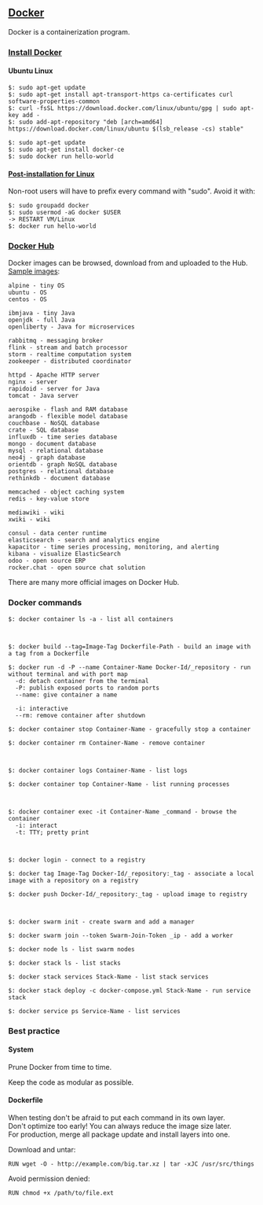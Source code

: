 ## [Docker](https://www.docker.com/resources/what-container)

Docker is a containerization program.

### [Install Docker](https://docs.docker.com/install/)

#### Ubuntu Linux

```
$: sudo apt-get update
$: sudo apt-get install apt-transport-https ca-certificates curl software-properties-common
$: curl -fsSL https://download.docker.com/linux/ubuntu/gpg | sudo apt-key add -
$: sudo add-apt-repository "deb [arch=amd64] https://download.docker.com/linux/ubuntu $(lsb_release -cs) stable"
```

```
$: sudo apt-get update
$: sudo apt-get install docker-ce
$: sudo docker run hello-world
```

#### [Post-installation for Linux](https://docs.docker.com/install/linux/linux-postinstall/)

Non-root users will have to prefix every command with "sudo". Avoid it with:
```
$: sudo groupadd docker
$: sudo usermod -aG docker $USER
-> RESTART VM/Linux
$: docker run hello-world
```

### [Docker Hub](https://hub.docker.com/)

Docker images can be browsed, download from and uploaded to the Hub.  
[Sample images](https://docs.docker.com/samples/):  
```
alpine - tiny OS
ubuntu - OS
centos - OS

ibmjava - tiny Java
openjdk - full Java
openliberty - Java for microservices

rabbitmq - messaging broker
flink - stream and batch processor
storm - realtime computation system
zookeeper - distributed coordinator

httpd - Apache HTTP server
nginx - server
rapidoid - server for Java
tomcat - Java server

aerospike - flash and RAM database
arangodb - flexible model database
couchbase - NoSQL database
crate - SQL database
influxdb - time series database
mongo - document database
mysql - relational database
neo4j - graph database
orientdb - graph NoSQL database
postgres - relational database
rethinkdb - document database

memcached - object caching system
redis - key-value store

mediawiki - wiki
xwiki - wiki

consul - data center runtime
elasticsearch - search and analytics engine
kapacitor - time series processing, monitoring, and alerting
kibana - visualize ElasticSearch
odoo - open source ERP
rocker.chat - open source chat solution
```
There are many more official images on Docker Hub.  

### Docker commands

```
$: docker container ls -a - list all containers



$: docker build --tag=Image-Tag Dockerfile-Path - build an image with a tag from a Dockerfile

$: docker run -d -P --name Container-Name Docker-Id/_repository - run without terminal and with port map
  -d: detach container from the terminal
  -P: publish exposed ports to random ports
  --name: give container a name
  
  -i: interactive
  --rm: remove container after shutdown
  
$: docker container stop Container-Name - gracefully stop a container

$: docker container rm Container-Name - remove container



$: docker container logs Container-Name - list logs

$: docker container top Container-Name - list running processes



$: docker container exec -it Container-Name _command - browse the container
  -i: interact
  -t: TTY; pretty print



$: docker login - connect to a registry

$: docker tag Image-Tag Docker-Id/_repository:_tag - associate a local image with a repository on a registry

$: docker push Docker-Id/_repository:_tag - upload image to registry



$: docker swarm init - create swarm and add a manager

$: docker swarm join --token Swarm-Join-Token _ip - add a worker

$: docker node ls - list swarm nodes

$: docker stack ls - list stacks

$: docker stack services Stack-Name - list stack services

$: docker stack deploy -c docker-compose.yml Stack-Name - run service stack

$: docker service ps Service-Name - list services
```

### Best practice

#### System

Prune Docker from time to time.  

Keep the code as modular as possible.  

#### Dockerfile

When testing don't be afraid to put each command in its own layer.  
Don't optimize too early! You can always reduce the image size later.  
For production, merge all package update and install layers into one.  

Download and untar:
```
RUN wget -O - http://example.com/big.tar.xz | tar -xJC /usr/src/things
```

Avoid permission denied:
```
RUN chmod +x /path/to/file.ext
```


